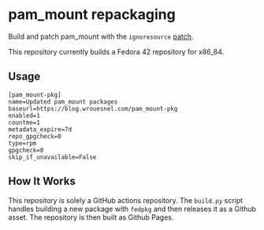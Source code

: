 # pam_mount repackaging

Build and patch pam_mount with the `ignoresource` [patch](https://codeberg.org/jengelh/pam_mount/pulls/5).

This repository currently builds a Fedora 42 repository for x86_64.

## Usage

```
[pam_mount-pkg]
name=Updated pam_mount packages
baseurl=https://blog.wrouesnel.com/pam_mount-pkg
enabled=1
countme=1
metadata_expire=7d
repo_gpgcheck=0
type=rpm
gpgcheck=0
skip_if_unavailable=False
```

## How It Works

This repository is solely a GitHub actions repository. The `build.py` script handles building a new package with
`fedpkg` and then releases it as a Github asset. The repository is then built as Github Pages.